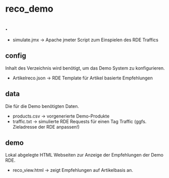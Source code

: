 reco_demo
=========

## .

* simulate.jmx -> Apache jmeter Script zum Einspielen des RDE Traffics

## config
Inhalt des Verzeichnis wird benötigt, um das Demo System zu konfigurieren.

* Artikelreco.json -> RDE Template für Artikel basierte Empfehlungen


## data
Die für die Demo benötigten Daten.

* products.csv -> vorgenerierte Demo-Produkte
* traffic.txt -> simulierte RDE Requests für einen Tag Traffic (ggfs. Zieladresse der RDE anpassen!)


## demo
Lokal abgelegte HTML Webseiten zur Anzeige der Empfehlungen der Demo RDE.

* reco_view.html -> zeigt Empfehlungen auf Artikelbasis an.

